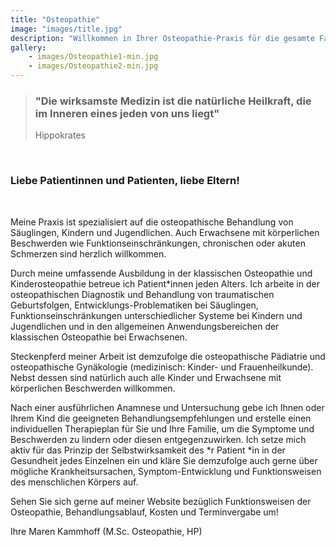 ```yaml
---
title: "Osteopathie"
image: "images/title.jpg"
description: "Willkommen in Ihrer Osteopathie-Praxis für die gesamte Familie. Spezialisiert auf Säuglinge, Kinder und Schwangere sowie Frauen nach der Geburt sind aber auch Erwachsene jeden Alters herzlich willkommen."
gallery:
    - images/Osteopathie1-min.jpg
    - images/Osteopathie2-min.jpg
---
```

  
 
> ### "Die wirksamste Medizin ist die natürliche Heilkraft, die im Inneren eines jeden von uns liegt"
>Hippokrates  
<br>  

### Liebe Patientinnen und Patienten, liebe Eltern!
<br>

Meine Praxis ist spezialisiert auf die osteopathische Behandlung von Säuglingen, Kindern und Jugendlichen. Auch Erwachsene mit körperlichen Beschwerden wie Funktionseinschränkungen, chronischen oder akuten Schmerzen sind herzlich willkommen.

Durch meine umfassende Ausbildung in der klassischen Osteopathie und Kinderosteopathie betreue ich Patient*innen jeden Alters. Ich arbeite in der osteopathischen Diagnostik und Behandlung von traumatischen Geburtsfolgen, Entwicklungs-Problematiken bei Säuglingen, Funktionseinschränkungen unterschiedlicher Systeme bei Kindern und Jugendlichen und in den allgemeinen Anwendungsbereichen der klassischen Osteopathie bei Erwachsenen. 

Steckenpferd meiner Arbeit ist demzufolge die osteopathische Pädiatrie und osteopathische Gynäkologie (medizinisch: Kinder- und Frauenheilkunde). Nebst dessen sind natürlich auch alle Kinder und Erwachsene mit körperlichen Beschwerden willkommen.

Nach einer ausführlichen Anamnese und Untersuchung gebe ich Ihnen oder Ihrem Kind die geeigneten Behandlungsempfehlungen und erstelle einen individuellen Therapieplan für Sie und Ihre Familie, um die Symptome und Beschwerden zu lindern oder diesen entgegenzuwirken. Ich setze mich aktiv für das Prinzip der Selbstwirksamkeit des *r Patient *in in der Gesundheit jedes Einzelnen ein und kläre Sie demzufolge auch gerne über mögliche Krankheitsursachen, Symptom-Entwicklung und Funktionsweisen des menschlichen Körpers auf.

Sehen Sie sich gerne auf meiner Website bezüglich Funktionsweisen der Osteopathie, Behandlungsablauf, Kosten und Terminvergabe um!

Ihre Maren Kammhoff (M.Sc. Osteopathie, HP)